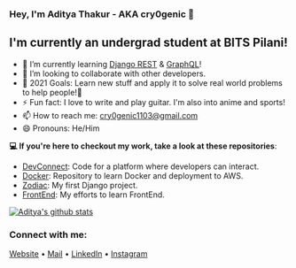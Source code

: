 ### Hey, I'm Aditya Thakur - AKA cry0genic 👋


## I'm currently an undergrad student at BITS Pilani!

- 🌱 I’m currently learning [Django REST](https://github.com/encode/django-rest-framework) & [GraphQL](https://docs.github.com/en/graphql)!
- 👯 I’m looking to collaborate with other developers.
- 🥅 2021 Goals: Learn new stuff and apply it to solve real world problems to help people!🤍
- ⚡ Fun fact: I love to write and play guitar. I'm also into anime and sports!
- 📫 How to reach me: cry0genic1103@gmail.com
- 😄 Pronouns: He/Him

**💻 If you're here to checkout my work, take a look at these repositories**: 

- [DevConnect](https://github.com/cry0genic/DevConnect): Code for a platform where developers can interact.
- [Docker](https://github.com/cry0genic/Docker): Repository to learn Docker and deployment to AWS. 
- [Zodiac](https://github.com/cry0genic/DVM-Winter-Assignment): My first Django project.
- [FrontEnd](https://github.com/cry0genic/Omnifood): My efforts to learn FrontEnd.

[![Aditya's github stats](https://github-readme-stats.vercel.app/api?username=cry0genic&theme=vision-friendly-dark&show_icons=true)](https://github.com/anuraghazra/github-readme-stats)


### Connect with me:

[Website](https://www.cry0genic.github.io) •
[Mail](mailto:f20200630@pilani.bits-pilani.ac.in) •
[LinkedIn](https://www.linkedin.com/in/aditya11-thakur/) •
[Instagram](https://www.instagram.com/aditya_11_/) 

<br />

